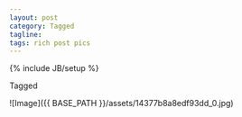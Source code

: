 ```yaml
---
layout: post
category: Tagged
tagline: 
tags: rich post pics
---
```

{% include JB/setup %}

Tagged

 ![Image]({{ BASE_PATH }}/assets/14377b8a8edf93dd_0.jpg)
